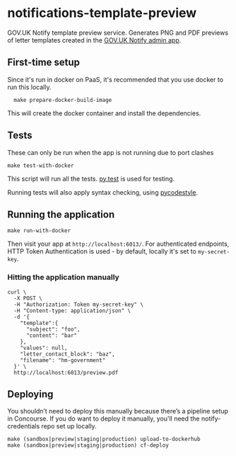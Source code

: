 # notifications-template-preview

GOV.UK Notify template preview service. Generates PNG and PDF previews of letter templates 
created in the [GOV.UK Notify admin app](http://github.com/alphagov/notifications-admin).

## First-time setup

Since it's run in docker on PaaS, it's recommended that you use docker to run this locally.

```shell
  make prepare-docker-build-image
```

This will create the docker container and install the dependencies.

## Tests

These can only be run when the app is not running due to port clashes

```shell
make test-with-docker
```

This script will run all the tests. [py.test](http://pytest.org/latest/) is used for testing.

Running tests will also apply syntax checking, using [pycodestyle](https://pypi.python.org/pypi/pycodestyle).


## Running the application

```shell
make run-with-docker
```

Then visit your app at `http://localhost:6013/`. For authenticated endpoints, HTTP Token Authentication is used - by default, locally it's set to `my-secret-key`.


### Hitting the application manually
```shell
curl \
  -X POST \
  -H "Authorization: Token my-secret-key" \
  -H "Content-type: application/json" \
  -d '{
    "template":{
      "subject": "foo",
      "content": "bar"
    },
    "values": null,
    "letter_contact_block": "baz",
    "filename": "hm-government"
  }' \
  http://localhost:6013/preview.pdf
```

## Deploying

You shouldn’t need to deploy this manually because there’s a pipeline setup in Concourse. If you do want to deploy it manually, you'll need the notify-credentials repo set up locally.

```shell
make (sandbox|preview|staging|production) upload-to-dockerhub
make (sandbox|preview|staging|production) cf-deploy
```

